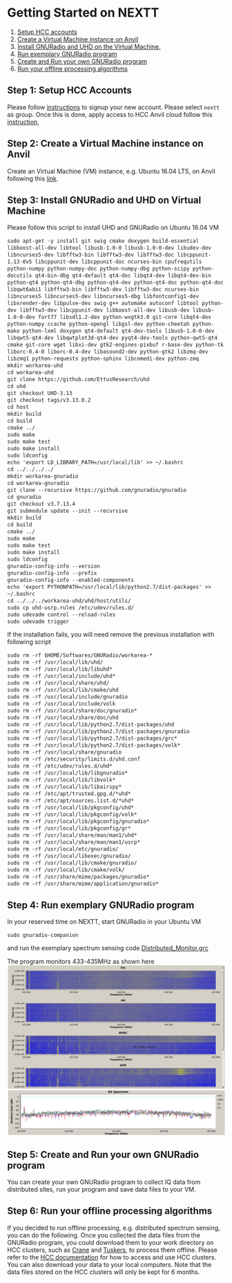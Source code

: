 # Getting Started on NEXTT

1. [Setup HCC accounts](#account)
2. [Create a Virtual Machine instance on Anvil](#anvil)
3. [Install GNURadio and UHD on the Virtual Machine.](#install)
4. [Run exemplary GNURadio program](#example)
5. [Create and Run your own GNURadio program](#program)
6. [Run your offline processing algorithms](#process)

## Step 1: Setup HCC Accounts <a name="account" class="anchor"></a>
Please follow [instructions](https://hcc.unl.edu/new-user-request) to signup your new account. Please select ```nextt``` as group. Once this is done, apply access to HCC Anvil cloud follow this [instruction](https://hcc.unl.edu/request-anvil-access),

## Step 2: Create a Virtual Machine instance on Anvil <a name="anvil" class="anchor"></a>
Create an Virtual Machine (VM) instance, e.g. Ubuntu 16.04 LTS, on Anvil following this [link](https://hcc-docs.unl.edu/display/HCCDOC/Anvil%3A+HCC%27s+Cloud). 

## Step 3: Install GNURadio and UHD on Virtual Machine <a name="install" class="anchor"></a>
Please follow this script to install UHD and GNURadio on Ubuntu 16.04 VM

```
sudo apt-get -y install git swig cmake doxygen build-essential libboost-all-dev libtool libusb-1.0-0 libusb-1.0-0-dev libudev-dev libncurses5-dev libfftw3-bin libfftw3-dev libfftw3-doc libcppunit-1.13-0v5 libcppunit-dev libcppunit-doc ncurses-bin cpufrequtils python-numpy python-numpy-doc python-numpy-dbg python-scipy python-docutils qt4-bin-dbg qt4-default qt4-doc libqt4-dev libqt4-dev-bin python-qt4 python-qt4-dbg python-qt4-dev python-qt4-doc python-qt4-doc libqwt6abi1 libfftw3-bin libfftw3-dev libfftw3-doc ncurses-bin libncurses5 libncurses5-dev libncurses5-dbg libfontconfig1-dev libxrender-dev libpulse-dev swig g++ automake autoconf libtool python-dev libfftw3-dev libcppunit-dev libboost-all-dev libusb-dev libusb-1.0-0-dev fort77 libsdl1.2-dev python-wxgtk3.0 git-core libqt4-dev python-numpy ccache python-opengl libgsl-dev python-cheetah python-mako python-lxml doxygen qt4-default qt4-dev-tools libusb-1.0-0-dev libqwt5-qt4-dev libqwtplot3d-qt4-dev pyqt4-dev-tools python-qwt5-qt4 cmake git-core wget libxi-dev gtk2-engines-pixbuf r-base-dev python-tk liborc-0.4-0 liborc-0.4-dev libasound2-dev python-gtk2 libzmq-dev libzmq1 python-requests python-sphinx libcomedi-dev python-zmq
mkdir workarea-uhd
cd workarea-uhd
git clone https://github.com/EttusResearch/uhd
cd uhd
git checkout UHD-3.13
git checkout tags/v3.13.0.2
cd host
mkdir build
cd build
cmake ../
sudo make
sudo make test
sudo make install
sudo ldconfig
echo 'export LD_LIBRARY_PATH=/usr/local/lib' >> ~/.bashrc
cd ../../../../
mkdir workarea-gnuradio
cd workarea-gnuradio
git clone --recursive https://github.com/gnuradio/gnuradio
cd gnuradio
git checkout v3.7.13.4
git submodule update --init --recursive
mkdir build
cd build
cmake ../
sudo make
sudo make test
sudo make install
sudo ldconfig
gnuradio-config-info --version
gnuradio-config-info --prefix
gnuradio-config-info --enabled-components
echo 'export PYTHONPATH=/usr/local/lib/python2.7/dist-packages' >> ~/.bashrc
cd ../../../workarea-uhd/uhd/host/utils/
sudo cp uhd-usrp.rules /etc/udev/rules.d/
sudo udevadm control --reload-rules
sudo udevadm trigger

```

If the installation fails, you will need remove the previous installation with following script

```
sudo rm -rf $HOME/Softwares/GNURadio/workarea-*
sudo rm -rf /usr/local/lib/uhd/
sudo rm -rf /usr/local/lib/libuhd*
sudo rm -rf /usr/local/include/uhd*
sudo rm -rf /usr/local/share/uhd/
sudo rm -rf /usr/local/lib/cmake/uhd
sudo rm -rf /usr/local/include/gnuradio
sudo rm -rf /usr/local/include/volk
sudo rm -rf /usr/local/share/doc/gnuradio*
sudo rm -rf /usr/local/share/doc/uhd
sudo rm -rf /usr/local/lib/python2.7/dist-packages/uhd
sudo rm -rf /usr/local/lib/python2.7/dist-packages/gnuradio
sudo rm -rf /usr/local/lib/python2.7/dist-packages/grc*
sudo rm -rf /usr/local/lib/python2.7/dist-packages/volk*
sudo rm -rf /usr/local/share/gnuradio
sudo rm -rf /etc/security/limits.d/uhd.conf
sudo rm -rf /etc/udev/rules.d/uhd*
sudo rm -rf /usr/local/lib/libgnuradio*
sudo rm -rf /usr/local/lib/libvolk*
sudo rm -rf /usr/local/lib/libairspy*
sudo rm -rf /etc/apt/trusted.gpg.d/*uhd*
sudo rm -rf /etc/apt/sources.list.d/*uhd*
sudo rm -rf /usr/local/lib/pkgconfig/uhd*
sudo rm -rf /usr/local/lib/pkgconfig/volk*
sudo rm -rf /usr/local/lib/pkgconfig/gnuradio*
sudo rm -rf /usr/local/lib/pkgconfig/gr*
sudo rm -rf /usr/local/share/man/man1/uhd*
sudo rm -rf /usr/local/share/man/man1/usrp*
sudo rm -rf /usr/local/etc/gnuradio/
sudo rm -rf /usr/local/libexec/gnuradio/
sudo rm -rf /usr/local/lib/cmake/gnuradio/
sudo rm -rf /usr/local/lib/cmake/volk/
sudo rm -rf /usr/share/mime/packages/gnuradio*
sudo rm -rf /usr/share/mime/application/gnuradio*

```

## Step 4: Run exemplary GNURadio program  <a name="example" class="anchor"></a>
In your reserved time on NEXTT, start GNURadio in your Ubuntu VM
```
sudo gnuradio-companion
```
and run the exemplary spectrum sensing code [Distributed_Monitor.grc](https://github.com/jianghengle/nextt/raw/master/client/static/docs/Distribute_Monitor.grc)

The program monitors 433-435MHz as shown here
![Waterfall](https://github.com/jianghengle/nextt/raw/master/client/static/docs/waterfall_433.png)
![Spectrum](https://github.com/jianghengle/nextt/raw/master/client/static/docs/spectrum_433.png)

## Step 5: Create and Run your own GNURadio program <a name="program" class="anchor"></a>
You can create your own GNURadio program to collect IQ data from distributed sites, run your program and save data files to your VM. 

## Step 6: Run your offline processing algorithms  <a name="process" class="anchor"></a>
If you decided to run offline processing, e.g. distributed spectrum sensing, you can do the following. Once you collected the data files from the GNURadio program, you could download them to your work directory on HCC clusters, such as [Crane](https://crane.unl.edu) and [Tuskers](https://tuskers.unl.edu), to process them offline. Please refer to the [HCC documentation](https://hcc-docs.unl.edu/display/HCCDOC/HCC+Documentation) for how to access and use HCC clusters. You can also download your data to your local computers. Note that the data files stored on the HCC clusters will only be kept for 6 months.
